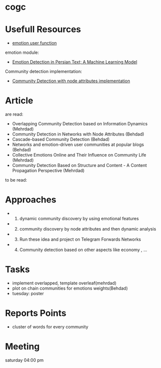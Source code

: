 # cogc

# Usefull Resources
- [emotion user function](https://github.com/JinPu-dududu/NLP)

emotion module:
- [Emotion Detection in Persian Text; A Machine Learning Model](http://bjcp.ir/article-1-1471-en.html)

Community detection implementation:
- [Community Detection with node attributes implementation](https://github.com/snap-stanford/snap/tree/master/examples/cesna)

# Article
are read:
- Overlapping Community Detection based on Information Dynamics (Mehrdad)
- Community Detection in Networks with Node Attributes (Behdad)
- Cascade-based Community Detection (Behdad)
- Networks and emotion-driven user communities at popular blogs (Behdad)
- Collective Emotions Online and Their Influence on Community Life (Mehrdad)
- Community Detection Based on Structure and Content - A Content Propagation Perspective (Mehrdad)

to be read:


# Approaches
 - 1. dynamic community discovery by using emotional features 
 - 2. community discovery by node attributes and then dynamic analysis
 - 3. Run these idea and project on Telegram Forwards Networks
 - 4. Community detection based on other aspects like economy , ...
 
# Tasks
 - implement overlapped, template overleaf(mehrdad)
 - plot on chain communities for emotions weights(Behdad)
 - tuesday: poster

# Reports Points
 - cluster of words for every community
 
# Meeting 
saturday 04:00 pm
